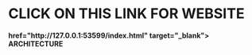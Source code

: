 # CLICK ON THIS LINK FOR WEBSITE



<p><b><a> href="http://127.0.0.1:53599/index.html" target="_blank"> ARCHITECTURE</a></b></p>
          
